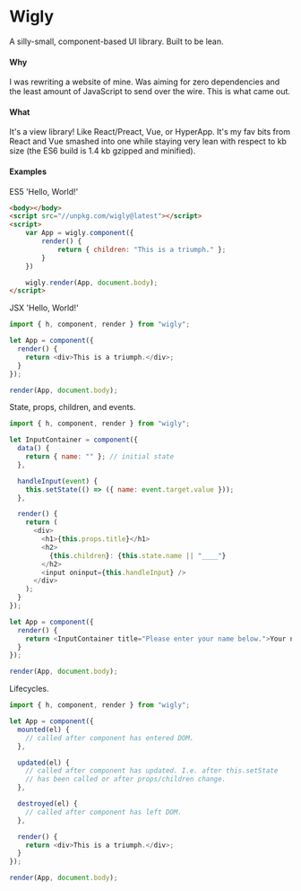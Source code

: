 # Wigly

A silly-small, component-based UI library. Built to be lean.

#### Why

I was rewriting a website of mine. Was aiming for zero dependencies and the least amount of JavaScript to send over the wire. This is what came out.

#### What

It's a view library! Like React/Preact, Vue, or HyperApp. It's my fav bits from React and Vue smashed into one while staying very lean with respect to kb size (the ES6 build is 1.4 kb gzipped and minified).

#### Examples

ES5 'Hello, World!'

```html
<body></body>
<script src="//unpkg.com/wigly@latest"></script>
<script>
    var App = wigly.component({
        render() {
            return { children: "This is a triumph." };
        }
    })

    wigly.render(App, document.body);
</script>
```

JSX 'Hello, World!'

```javascript
import { h, component, render } from "wigly";

let App = component({
  render() {
    return <div>This is a triumph.</div>;
  }
});

render(App, document.body);
```

State, props, children, and events.

```javascript
import { h, component, render } from "wigly";

let InputContainer = component({
  data() {
    return { name: "" }; // initial state
  },

  handleInput(event) {
    this.setState(() => ({ name: event.target.value }));
  },

  render() {
    return (
      <div>
        <h1>{this.props.title}</h1>
        <h2>
          {this.children}: {this.state.name || "____"}
        </h2>
        <input oninput={this.handleInput} />
      </div>
    );
  }
});

let App = component({
  render() {
    return <InputContainer title="Please enter your name below.">Your name is</InputContainer>;
  }
});

render(App, document.body);
```

Lifecycles.

```javascript
import { h, component, render } from "wigly";

let App = component({
  mounted(el) {
    // called after component has entered DOM.
  },

  updated(el) {
    // called after component has updated. I.e. after this.setState
    // has been called or after props/children change.
  },

  destroyed(el) {
    // called after component has left DOM.
  },

  render() {
    return <div>This is a triumph.</div>;
  }
});

render(App, document.body);
```
